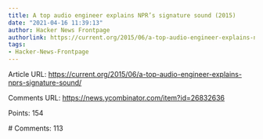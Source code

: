 ```yaml
---
title: A top audio engineer explains NPR’s signature sound (2015)
date: "2021-04-16 11:39:13"
author: Hacker News Frontpage
authorlink: https://current.org/2015/06/a-top-audio-engineer-explains-nprs-signature-sound/
tags:
- Hacker-News-Frontpage
---
```


<p>Article URL: <a href="https://current.org/2015/06/a-top-audio-engineer-explains-nprs-signature-sound/">https://current.org/2015/06/a-top-audio-engineer-explains-nprs-signature-sound/</a></p>
<p>Comments URL: <a href="https://news.ycombinator.com/item?id=26832636">https://news.ycombinator.com/item?id=26832636</a></p>
<p>Points: 154</p>
<p># Comments: 113</p>
